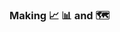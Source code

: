 <div>
<!--      <img src="./images/me.svg" style="display:inline-block;vertical-align:middle;" height="48" width="48" /> -->
     <h3 style="display:inline-block;">Making 📈 📊 and 
🗺️  </h3>
</div>

